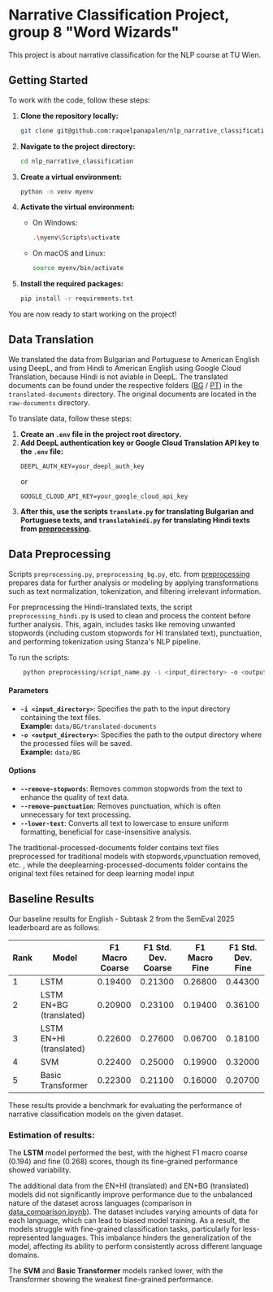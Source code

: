 # Narrative Classification Project, group 8 "Word Wizards"

This project is about narrative classification for the NLP course at TU Wien.

## Getting Started

To work with the code, follow these steps:

1. **Clone the repository locally:**
    ```bash
    git clone git@github.com:raquelpanapalen/nlp_narrative_classification.git
    ```

2. **Navigate to the project directory:**
    ```bash
    cd nlp_narrative_classification
    ```

3. **Create a virtual environment:**
    ```bash
    python -m venv myenv
    ```

4. **Activate the virtual environment:**
    - On Windows:
      ```bash
      .\myenv\Scripts\activate
      ```
    - On macOS and Linux:
      ```bash
      source myenv/bin/activate
      ```

5. **Install the required packages:**
    ```bash
    pip install -r requirements.txt
    ```

You are now ready to start working on the project!


## Data Translation

We translated the data from Bulgarian and Portuguese to American English using DeepL, and from Hindi to American English using Google Cloud Translation, because Hindi is not aviable in DeepL. The translated documents can be found under the respective folders ([BG](data/BG) / [PT](data/PT)) in the `translated-documents` directory. The original documents are located in the `raw-documents` directory.

To translate  data, follow these steps:

1. **Create an `.env` file in the project root directory.**
2. **Add DeepL authentication key or Google Cloud Translation API key to the `.env` file:**
    ```
    DEEPL_AUTH_KEY=your_deepl_auth_key 
    ```
    or
    ```
    GOOGLE_CLOUD_API_KEY=your_google_cloud_api_key
    ```
3. **After this, use the scripts `translate.py` for translating Bulgarian and Portuguese texts, and `translatehindi.py` for translating Hindi texts from [preprocessing](preprocessing).**

## Data Preprocessing

Scripts `preprocessing.py`, `preprocessing_bg.py`, etc. from [preprocessing](preprocessing) prepares data for further analysis or modeling by applying transformations such as text normalization, tokenization, and filtering irrelevant information.

For preprocessing the Hindi-translated texts, the script `preprocessing_hindi.py` is used to clean and process the content before further analysis. This, again, includes tasks like removing unwanted stopwords (including custom stopwords for HI translated text), punctuation, and performing tokenization using Stanza's NLP pipeline.

To run the scripts:
```bash
    python preprocessing/script_name.py -i <input_directory> -o <output_directory> --remove-stopwords --remove-punctuation --lower-text
```

#### Parameters
- **`-i <input_directory>`**: Specifies the path to the input directory containing the text files.  
  **Example:** `data/BG/translated-documents`
- **`-o <output_directory>`**: Specifies the path to the output directory where the processed files will be saved.  
  **Example:** `data/BG`

#### Options
- **`--remove-stopwords`**: Removes common stopwords from the text to enhance the quality of text data.
- **`--remove-punctuation`**: Removes punctuation, which is often unnecessary for text processing.
- **`--lower-text`**: Converts all text to lowercase to ensure uniform formatting, beneficial for case-insensitive analysis.
  
The traditional-processed-documents folder contains text files preprocessed for traditional models with stopwords,vpunctuation removed, etc. , while the deeplearning-processed-documents folder contains the original text files retained for deep learning model input


## Baseline Results

Our baseline results for English - Subtask 2 from the SemEval 2025 leaderboard are as follows:

| Rank | Model                   | F1 Macro Coarse | F1 Std. Dev. Coarse | F1 Macro Fine | F1 Std. Dev. Fine |
|------|-------------------------|-----------------|---------------------|---------------|-------------------|
| 1    | LSTM                    | 0.19400         | 0.21300             | 0.26800       | 0.44300           |
| 2    | LSTM EN+BG (translated) | 0.20900         | 0.23100             | 0.19400       | 0.36100           |
| 3    | LSTM EN+HI (translated) | 0.22600	       | 0.27600	         | 0.06700	     | 0.18100           |
| 4    | SVM                     | 0.22400         | 0.25000             | 0.19900       | 0.32000           |
| 5    | Basic Transformer       | 0.22300         | 0.21100             | 0.16000       | 0.20700           |

These results provide a benchmark for evaluating the performance of narrative classification models on the given dataset.

### Estimation of results:

The **LSTM** model performed the best, with the highest F1 macro coarse (0.194) and fine (0.268) scores, though its fine-grained performance showed variability. 

The additional data from the EN+HI (translated) and EN+BG (translated) models did not significantly improve performance due to the unbalanced nature of the dataset across languages (comparison in [data_comparison.ipynb](notebooks/data_comparison.ipynb)). The dataset includes varying amounts of data for each language, which can lead to biased model training. As a result, the models struggle with fine-grained classification tasks, particularly for less-represented languages. This imbalance hinders the generalization of the model, affecting its ability to perform consistently across different language domains.

The **SVM** and **Basic Transformer** models ranked lower, with the Transformer showing the weakest fine-grained performance.

